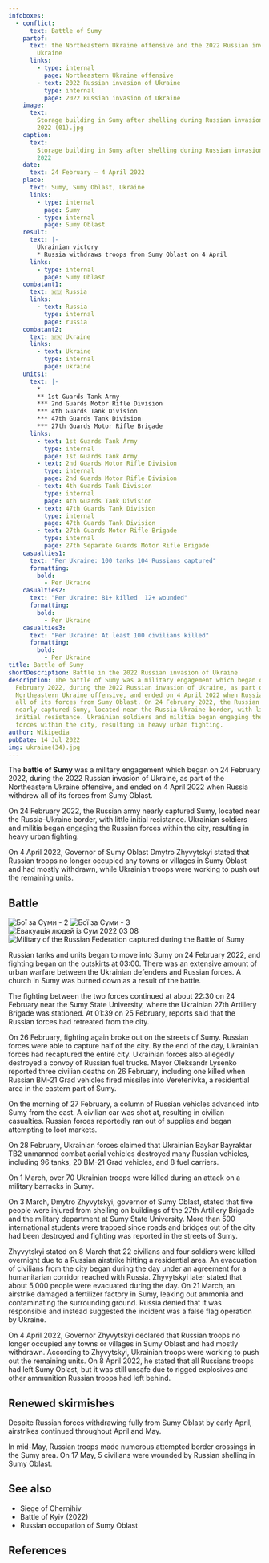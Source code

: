 ```yaml
---
infoboxes:
  - conflict:
      text: Battle of Sumy
    partof:
      text: the Northeastern Ukraine offensive and the 2022 Russian invasion of
        Ukraine
      links:
        - type: internal
          page: Northeastern Ukraine offensive
        - text: 2022 Russian invasion of Ukraine
          type: internal
          page: 2022 Russian invasion of Ukraine
    image:
      text:
        Storage building in Sumy after shelling during Russian invasion, 18 March
        2022 (01).jpg
    caption:
      text:
        Storage building in Sumy after shelling during Russian invasion, 18 March
        2022
    date:
      text: 24 February – 4 April 2022
    place:
      text: Sumy, Sumy Oblast, Ukraine
      links:
        - type: internal
          page: Sumy
        - type: internal
          page: Sumy Oblast
    result:
      text: |-
        Ukrainian victory
        * Russia withdraws troops from Sumy Oblast on 4 April
      links:
        - type: internal
          page: Sumy Oblast
    combatant1:
      text: 🇷🇺 Russia
      links:
        - text: Russia
          type: internal
          page: russia
    combatant2:
      text: 🇺🇦 Ukraine
      links:
        - text: Ukraine
          type: internal
          page: ukraine
    units1:
      text: |-
        * 
        ** 1st Guards Tank Army
        *** 2nd Guards Motor Rifle Division
        *** 4th Guards Tank Division
        *** 47th Guards Tank Division
        *** 27th Guards Motor Rifle Brigade
      links:
        - text: 1st Guards Tank Army
          type: internal
          page: 1st Guards Tank Army
        - text: 2nd Guards Motor Rifle Division
          type: internal
          page: 2nd Guards Motor Rifle Division
        - text: 4th Guards Tank Division
          type: internal
          page: 4th Guards Tank Division
        - text: 47th Guards Tank Division
          type: internal
          page: 47th Guards Tank Division
        - text: 27th Guards Motor Rifle Brigade
          type: internal
          page: 27th Separate Guards Motor Rifle Brigade
    casualties1:
      text: "Per Ukraine: 100 tanks 104 Russians captured"
      formatting:
        bold:
          - Per Ukraine
    casualties2:
      text: "Per Ukraine: 81+ killed  12+ wounded"
      formatting:
        bold:
          - Per Ukraine
    casualties3:
      text: "Per Ukraine: At least 100 civilians killed"
      formatting:
        bold:
          - Per Ukraine
title: Battle of Sumy
shortDescription: Battle in the 2022 Russian invasion of Ukraine
description: The battle of Sumy was a military engagement which began on 24
  February 2022, during the 2022 Russian invasion of Ukraine, as part of the
  Northeastern Ukraine offensive, and ended on 4 April 2022 when Russia withdrew
  all of its forces from Sumy Oblast. On 24 February 2022, the Russian army
  nearly captured Sumy, located near the Russia–Ukraine border, with little
  initial resistance. Ukrainian soldiers and militia began engaging the Russian
  forces within the city, resulting in heavy urban fighting.
author: Wikipedia
pubDate: 14 Jul 2022
img: ukraine(34).jpg
---
```


The **battle of Sumy** was a military engagement which began on 24 February 2022, during the 2022 Russian invasion of Ukraine, as part of the Northeastern Ukraine offensive, and ended on 4 April 2022 when Russia withdrew all of its forces from Sumy Oblast.

On 24 February 2022, the Russian army nearly captured Sumy, located near the Russia–Ukraine border, with little initial resistance. Ukrainian soldiers and militia began engaging the Russian forces within the city, resulting in heavy urban fighting.

On 4 April 2022, Governor of Sumy Oblast Dmytro Zhyvytskyi stated that Russian troops no longer occupied any towns or villages in Sumy Oblast and had mostly withdrawn, while Ukrainian troops were working to push out the remaining units.

## Battle

![Бої за Суми - 2](https://wikipedia.org/wiki/Special:Redirect/file/%D0%91%D0%BE%D1%97_%D0%B7%D0%B0_%D0%A1%D1%83%D0%BC%D0%B8_-_2.jpg?)
![Бої за Суми - 3](https://wikipedia.org/wiki/Special:Redirect/file/%D0%91%D0%BE%D1%97_%D0%B7%D0%B0_%D0%A1%D1%83%D0%BC%D0%B8_-_3.jpg?)
![Евакуація людей із Сум 2022 03 08](https://wikipedia.org/wiki/Special:Redirect/file/%D0%95%D0%B2%D0%B0%D0%BA%D1%83%D0%B0%D1%86%D1%96%D1%8F_%D0%BB%D1%8E%D0%B4%D0%B5%D0%B9_%D1%96%D0%B7_%D0%A1%D1%83%D0%BC_2022_03_08.jpg?)
![Military of the Russian Federation captured during the Battle of Sumy](https://wikipedia.org/wiki/Special:Redirect/file/Military_of_the_Russian_Federation_captured_during_the_Battle_of_Sumy.jpg?)

Russian tanks and units began to move into Sumy on 24 February 2022, and fighting began on the outskirts at 03:00. There was an extensive amount of urban warfare between the Ukrainian defenders and Russian forces. A church in Sumy was burned down as a result of the battle.

The fighting between the two forces continued at about 22:30 on 24 February near the Sumy State University, where the Ukrainian 27th Artillery Brigade was stationed. At 01:39 on 25 February, reports said that the Russian forces had retreated from the city.

On 26 February, fighting again broke out on the streets of Sumy. Russian forces were able to capture half of the city. By the end of the day, Ukrainian forces had recaptured the entire city. Ukrainian forces also allegedly destroyed a convoy of Russian fuel trucks. Mayor Oleksandr Lysenko reported three civilian deaths on 26 February, including one killed when Russian BM-21 Grad vehicles fired missiles into Veretenivka, a residential area in the eastern part of Sumy.

On the morning of 27 February, a column of Russian vehicles advanced into Sumy from the east. A civilian car was shot at, resulting in civilian casualties. Russian forces reportedly ran out of supplies and began attempting to loot markets.

On 28 February, Ukrainian forces claimed that Ukrainian Baykar Bayraktar TB2 unmanned combat aerial vehicles destroyed many Russian vehicles, including 96 tanks, 20 BM-21 Grad vehicles, and 8 fuel carriers.

On 1 March, over 70 Ukrainian troops were killed during an attack on a military barracks in Sumy.

On 3 March, Dmytro Zhyvytskyi, governor of Sumy Oblast, stated that five people were injured from shelling on buildings of the 27th Artillery Brigade and the military department at Sumy State University. More than 500 international students were trapped since roads and bridges out of the city had been destroyed and fighting was reported in the streets of Sumy.

Zhyvytskyi stated on 8 March that 22 civilians and four soldiers were killed overnight due to a Russian airstrike hitting a residential area. An evacuation of civilians from the city began during the day under an agreement for a humanitarian corridor reached with Russia. Zhyvytskyi later stated that about 5,000 people were evacuated during the day. On 21 March, an airstrike damaged a fertilizer factory in Sumy, leaking out ammonia and contaminating the surrounding ground. Russia denied that it was responsible and instead suggested the incident was a false flag operation by Ukraine.

On 4 April 2022, Governor Zhyvytskyi declared that Russian troops no longer occupied any towns or villages in Sumy Oblast and had mostly withdrawn. According to Zhyvytskyi, Ukrainian troops were working to push out the remaining units. On 8 April 2022, he stated that all Russians troops had left Sumy Oblast, but it was still unsafe due to rigged explosives and other ammunition Russian troops had left behind.

## Renewed skirmishes

Despite Russian forces withdrawing fully from Sumy Oblast by early April, airstrikes continued throughout April and May.

In mid-May, Russian troops made numerous attempted border crossings in the Sumy area. On 17 May, 5 civilians were wounded by Russian shelling in Sumy Oblast.

## See also

- Siege of Chernihiv
- Battle of Kyiv (2022)
- Russian occupation of Sumy Oblast

## References
